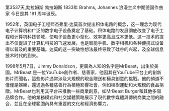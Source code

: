 第3537天,勃拉姆斯 勃拉姆斯 1833年
Brahms, Johannes 浪漫主义中期德国作曲家
今日是其 191 周年诞辰。


1952年，英国电子工程师杰弗里·达莫首次提出积体电路的概念，这一理念为现代电子计算机和广泛的数字电子设备奠定了基础。积体电路的发展彻底改变了电子工程和计算机科技领域，使电子设备更小型化、效率更高且成本更低。这一技术的提出不仅促进了计算机科技的飞速发展，也是智能手机、数字相机和各种便携式设备得以普及的重要基础。达莫的这一突破性想法最终导致了硅谷的兴起，及全球信息技术时代的到来。


1998年5月7日，Jimmy Donaldson，更廣為人知的名字是MrBeast，出生於美國。MrBeast 是一位YouTube創作者、慈善家，他因其在YouTube平台上的創新影片而聞名，這些影片通常涉及大規模的現金贈送和極具創意的挑戰。他的頻道不僅僅是娛樂，還通過各種慈善行為積極影響社會，例如植樹運動和大規模的食品捐贈。MrBeast也利用其平台來推動一些商業創意，如MrBeast Burger和其他多個品牌合作。他的業務模式和社交媒體策略展示了現代數字媒體與傳統商業之間的融合，並且在全球範圍內具有重要的文化和經濟影響力。
